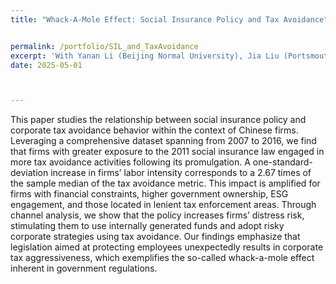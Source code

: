 ```yaml
---
title: "Whack-A-Mole Effect: Social Insurance Policy and Tax Avoidance"


permalink: /portfolio/SIL_and_TaxAvoidance
excerpt: 'With Yanan Li (Beijing Normal University), Jia Liu (Portsmouth University)'
date: 2025-05-01



---
```



This paper studies the relationship between social insurance policy and corporate tax avoidance behavior within the context of Chinese firms. Leveraging a comprehensive
dataset spanning from 2007 to 2016, we find that firms with greater exposure to the 2011 social insurance law engaged in more tax avoidance activities following its
promulgation. A one-standard-deviation increase in firms’ labor intensity corresponds to a 2.67 times of the sample median of the tax avoidance metric. This impact is
amplified for firms with financial constraints, higher government ownership, ESG engagement, and those located in lenient tax enforcement areas. Through channel
analysis, we show that the policy increases firms’ distress risk, stimulating them to use internally generated funds and adopt risky corporate strategies using tax
avoidance. Our findings emphasize that legislation aimed at protecting employees unexpectedly results in corporate tax aggressiveness, which exemplifies the so-called
whack-a-mole effect inherent in government regulations.
